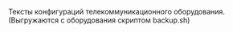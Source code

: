 Тексты конфигураций телекоммуникационного оборудования.
(Выгружаются с оборудования скриптом backup.sh)
